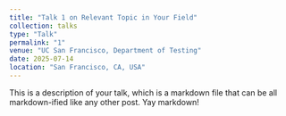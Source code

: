 ```yaml
---
title: "Talk 1 on Relevant Topic in Your Field"
collection: talks
type: "Talk"
permalink: "1"
venue: "UC San Francisco, Department of Testing"
date: 2025-07-14
location: "San Francisco, CA, USA"
---
```


This is a description of your talk, which is a markdown file that can be all markdown-ified like any other post. Yay markdown!    
